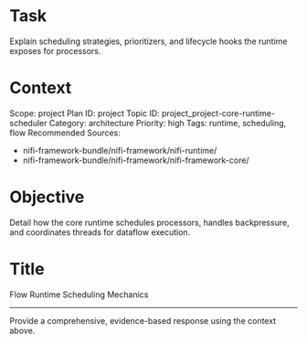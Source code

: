 # Task
Explain scheduling strategies, prioritizers, and lifecycle hooks the runtime exposes for processors.

# Context
Scope: project
Plan ID: project
Topic ID: project_project-core-runtime-scheduler
Category: architecture
Priority: high
Tags: runtime, scheduling, flow
Recommended Sources:
- nifi-framework-bundle/nifi-framework/nifi-runtime/
- nifi-framework-bundle/nifi-framework/nifi-framework-core/

# Objective
Detail how the core runtime schedules processors, handles backpressure, and coordinates threads for dataflow execution.

# Title
Flow Runtime Scheduling Mechanics

---

Provide a comprehensive, evidence-based response using the context above.
